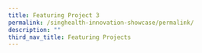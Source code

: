 ```yaml
---
title: Featuring Project 3
permalink: /singhealth-innovation-showcase/permalink/
description: ""
third_nav_title: Featuring Projects
---
```

